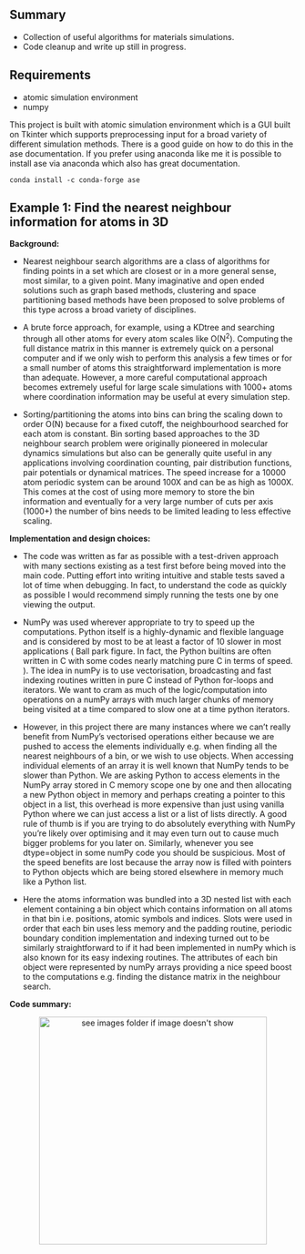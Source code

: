 ## Summary

* Collection of useful algorithms for materials simulations.
* Code cleanup and write up still in progress.


## Requirements

* atomic simulation environment
* numpy

This project is built with atomic simulation environment which is a GUI built on Tkinter which supports preprocessing input for a broad variety of different simulation methods. There is a good guide on how to do this in the ase documentation. If you prefer using anaconda like me it is possible to install ase via anaconda which also has great documentation.

```
conda install -c conda-forge ase
```

## Example 1: Find the nearest neighbour information for atoms in 3D

**Background:**

* Nearest neighbour search algorithms are a class of algorithms for finding points in a set which are closest or in a more general sense, most similar, to a given point. Many imaginative and open ended solutions such as graph based methods, clustering and space partitioning based methods have been proposed to solve problems of this type across a broad variety of disciplines.

* A brute force approach, for example, using a KDtree and searching through all other atoms for every atom scales like O(N<sup>2</sup>). Computing the full distance matrix in this manner is extremely quick on a personal computer and if we only wish to perform this analysis a few times or for a small number of atoms this straightforward implementation is more than adequate. However, a more careful computational approach becomes extremely useful for large scale simulations with 1000+ atoms where coordination information may be useful at every simulation step. 

* Sorting/partitioning the atoms into bins can bring the scaling down to order O(N) because for a fixed cutoff, the neighbourhood searched for each atom is constant. Bin sorting based approaches to the 3D neighbour search problem were originally pioneered in molecular dynamics simulations but also can be generally quite useful in any applications involving coordination counting, pair distribution functions, pair potentials or dynamical matrices. The speed increase for a 10000 atom periodic system can be around 100X and can be as high as 1000X. This comes at the cost of using more memory to store the bin information and eventually for a very large number of cuts per axis (1000+) the number of bins needs to be limited leading to less effective scaling.



**Implementation and design choices:**


* The code was written as far as possible with a test-driven approach with many sections existing as a test first before being moved into the main code. Putting effort into writing intuitive and stable tests saved a lot of time when debugging. In fact, to understand the code as quickly as possible I would recommend simply running the tests one by one viewing the output. 

* NumPy was used wherever appropriate to try to speed up the computations. Python itself is a highly-dynamic and flexible language and is considered by most to be at least a factor of 10 slower in most applications ( Ball park figure. In fact, the Python builtins are often written in C with some codes nearly matching pure C in terms of speed. ). The idea in numPy is to use vectorisation, broadcasting and fast indexing routines written in pure C instead of Python for-loops and iterators. We want to cram as much of the logic/computation into operations on a numPy arrays with much larger chunks of memory being visited at a time compared to slow one at a time python iterators. 

* However, in this project there are many instances where we can’t really benefit from NumPy’s vectorised operations either because we are pushed to access the elements individually e.g. when finding all the nearest neighbours of a bin, or we wish to use objects. When accessing individual elements of an array it is well known that NumPy tends to be slower than Python. We are asking Python to access elements in the NumPy array stored in C memory scope one by one and then allocating a new Python object in memory and perhaps creating a pointer to this object in a list, this overhead is more expensive than just using vanilla Python where we can just access a list or a list of lists directly. A good rule of thumb is if you are trying to do absolutely everything with NumPy you’re likely over optimising and it may even turn out to cause much bigger problems for you later on. Similarly, whenever you see dtype=object in some numPy code you should be suspicious. Most of the speed benefits are lost because the array now is filled with pointers to Python objects which are being stored elsewhere in memory much like a Python list.

* Here the atoms information was bundled into a 3D nested list with each element containing a bin object which contains information on all atoms in that bin i.e. positions, atomic symbols and indices. Slots were used in order that each bin uses less memory and the padding routine, periodic boundary condition implementation and indexing turned out to be similarly straightforward to if it had been implemented in numPy which is also known for its easy indexing routines. The attributes of each bin object were represented by numPy arrays providing a nice speed boost to the computations e.g. finding the distance matrix in the neighbour search.

**Code summary:**

<p align="center">
<img src="https://github.com/ashleytsmith/Useful_algorithms_for_materials_modelling/blob/main/Images_for_GitHub/neighbour_search_algo_overview.png" width="400" alt="see images folder if image doesn't show"> 
</p>
